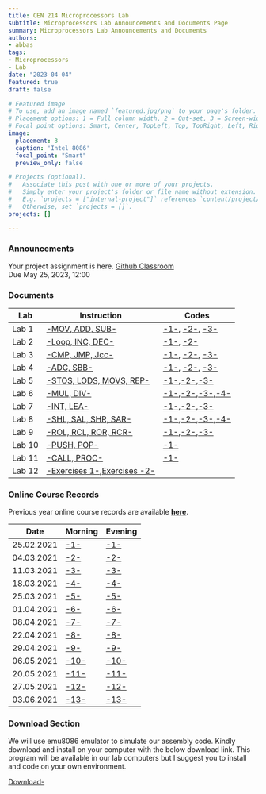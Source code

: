 ```yaml
---
title: CEN 214 Microprocessors Lab
subtitle: Microprocessors Lab Announcements and Documents Page
summary: Microprocessors Lab Announcements and Documents
authors:
- abbas
tags:
- Microprocessors
- Lab
date: "2023-04-04"
featured: true
draft: false

# Featured image
# To use, add an image named `featured.jpg/png` to your page's folder.
# Placement options: 1 = Full column width, 2 = Out-set, 3 = Screen-width
# Focal point options: Smart, Center, TopLeft, Top, TopRight, Left, Right, BottomLeft, Bottom, BottomRight
image:
  placement: 3
  caption: 'Intel 8086'
  focal_point: "Smart"
  preview_only: false

# Projects (optional).
#   Associate this post with one or more of your projects.
#   Simply enter your project's folder or file name without extension.
#   E.g. `projects = ["internal-project"]` references `content/project/deep-learning/index.md`.
#   Otherwise, set `projects = []`.
projects: []

---
```


### Announcements

Your project assignment is here.
[Github Classroom](https://classroom.github.com/a/BW-XT6BM)  
Due May 25, 2023, 12:00

### Documents

|Lab|Instruction|Codes|
|---|---|---|
|Lab 1|[-MOV, ADD, SUB-](slides/lab1.pdf)|[-1-](codes/1-1.asm), [-2-](codes/1-2.asm), [-3-](codes/1-3.asm)|
|Lab 2|[-Loop, INC, DEC-](slides/lab2.pdf)|[-1-](codes/2-1.asm), [-2-](codes/2-2.asm)|
|Lab 3|[-CMP, JMP, Jcc-](slides/lab3.pdf)|[-1-](codes/3-1.asm), [-2-](codes/3-2.asm), [-3-](codes/3-3.asm)|
|Lab 4|[-ADC, SBB-](slides/lab4.pdf)|[-1-](codes/4-1.asm), [-2-](codes/4-2.asm), [-3-](codes/4-3.asm)|
|Lab 5|[-STOS, LODS, MOVS, REP-](slides/lab5.pdf)|[-1-](codes/5-1.asm),[-2-](codes/5-2.asm),[-3-](codes/5-3.asm)|
|Lab 6|[-MUL, DIV-](slides/lab6.pdf)|[-1-](codes/6-1.asm),[-2-](codes/6-2.asm),[-3-](codes/6-3.asm),[-4-](codes/6-4.asm)|
|Lab 7|[-INT, LEA-](slides/lab7.pdf)|[-1-](codes/7-1.asm),[-2-](codes/7-2.asm),[-3-](codes/7-3.asm)|
|Lab 8|[-SHL, SAL, SHR, SAR-](slides/lab8.pdf)|[-1-](codes/8-1.asm),[-2-](codes/8-2.asm),[-3-](codes/8-3.asm),[-4-](codes/8-4.asm)|
|Lab 9|[-ROL, RCL, ROR, RCR-](slides/lab9.pdf)|[-1-](codes/9-1.asm),[-2-](codes/9-2.asm),[-3-](codes/9-3.asm)|
|Lab 10|[-PUSH, POP-](slides/lab10.pdf)|[-1-](codes/10.asm)|
|Lab 11|[-CALL, PROC-](slides/lab11.pdf)|[-1-](codes/11.asm)|
|Lab 12|[-Exercises 1-](slides/exercises1.pdf),[Exercises -2-](slides/exercises2.pdf)||

### Online Course Records

Previous year online course records are available [**here**](https://cukurova-my.sharepoint.com/:f:/g/personal/2019913002_ogr_cu_edu_tr/EpLrBTucRyNGvy-WrSg23J8B7jve5vCvtaI3nwo1fbPfYQ?e=XGBcan).

|Date|Morning|Evening|
|---|---|---|
|25.02.2021|[-1-](https://cukurova-my.sharepoint.com/:v:/g/personal/2019913002_ogr_cu_edu_tr/ES3shCAklL9JjYjPZVps1mkBlegLj7DoZxto4fvxy1ySeA?e=MPuKy5)|[-1-](https://cukurova-my.sharepoint.com/:v:/g/personal/2019913002_ogr_cu_edu_tr/EQYq1v0jDGRNv5w5L72iPGQBs6n9tmHQ4pYygBGwa3csjw?e=hrEOtG)|
|04.03.2021|[-2-](https://cukurova-my.sharepoint.com/:v:/g/personal/2019913002_ogr_cu_edu_tr/EVPjUAF0CptPtlxgUZgBm9MBxiK3en5FlEkn2m7KaxzSIA?e=geeGGq)|[-2-](https://cukurova-my.sharepoint.com/:v:/g/personal/2019913002_ogr_cu_edu_tr/Eda77Ee20qVGlYKGMtzAKGgB5dVn08rS4LxgAgQmbz23_Q?e=CnMJxf)|
|11.03.2021|[-3-](https://cukurova-my.sharepoint.com/:v:/g/personal/2019913002_ogr_cu_edu_tr/EXG0QxAwQilGmouXpZjnr0wBSus5wiy59NbJqXtJTsvWsg?e=WgcSck)|[-3-](https://cukurova-my.sharepoint.com/:v:/g/personal/2019913002_ogr_cu_edu_tr/EamCrgytr_xIsOVA3_CFlVEBpiHSbsh2xHSQzn1dqEkphQ?e=aytZyP)|
|18.03.2021|[-4-](https://cukurova-my.sharepoint.com/:v:/g/personal/2019913002_ogr_cu_edu_tr/EVoNQprtVUVCrKNAqu0H3JEBTZ8sxvn2EzY4ETtXmK5wzA?e=drAqyj)|[-4-](https://cukurova-my.sharepoint.com/:v:/g/personal/2019913002_ogr_cu_edu_tr/EYFqhYQIzf5Mva1Bn4q9cHwB278gyW5BA-PLCk9bX0-nVw?e=kFn1Pu)|
|25.03.2021|[-5-](https://cukurova-my.sharepoint.com/:v:/g/personal/2019913002_ogr_cu_edu_tr/ERjdLPyUS09FtwEG-13QeQoBBg5-DNjKb-OZn_J43JZxCg?e=YqrQVX)|[-5-](https://cukurova-my.sharepoint.com/:v:/g/personal/2019913002_ogr_cu_edu_tr/EZopf24BhZ9GlebDAG5JOIkBMo6Stp5R0Aio-BzfWr5eWw?e=W0CQTg)|
|01.04.2021|[-6-](https://cukurova-my.sharepoint.com/:v:/g/personal/2019913002_ogr_cu_edu_tr/EeJ-IyPPwWNHr_P6r7GESpkBtttHilCZEjq2ID_3r_BD-w?e=Md1vVI)|[-6-](https://cukurova-my.sharepoint.com/:v:/g/personal/2019913002_ogr_cu_edu_tr/EeGT3joNYq1MkhKG9Pzv7DgBRlFP_9QZPPnavLafT478ig?e=mF9P3H)|
|08.04.2021|[-7-](https://cukurova-my.sharepoint.com/:v:/g/personal/2019913002_ogr_cu_edu_tr/ERSCKJenAHlKvYf1KisJ_1cBkGz-uhpFcGswwOdaAKs18g?e=qJp6Mj)|[-7-](https://cukurova-my.sharepoint.com/:v:/g/personal/2019913002_ogr_cu_edu_tr/Ea_BWGPdyuBLuCBcW8X94OsBrMXYZTsY69RjpGBm-b6PrQ?e=OLdRlk)|
|22.04.2021|[-8-](https://cukurova-my.sharepoint.com/:v:/g/personal/2019913002_ogr_cu_edu_tr/EXCVCL2v3vhCvdElpeki0RsBynd_fH11q53S_EJZqpk8KQ?e=VIgBTf)|[-8-](https://cukurova-my.sharepoint.com/:v:/g/personal/2019913002_ogr_cu_edu_tr/EeeqRVxAgdxBoup_ilvOGqsBNiZmHvZw1jAjhpwR3gCyVA?e=dbIxKa)|
|29.04.2021|[-9-](https://cukurova-my.sharepoint.com/:v:/g/personal/2019913002_ogr_cu_edu_tr/EW3xccy-mf5Iugq8MVQcIcMB67akbJVqwCRHZBBFE1qRHw?e=LXhmmf)|[-9-](https://cukurova-my.sharepoint.com/:v:/g/personal/2019913002_ogr_cu_edu_tr/EWoaZDSFQJRFrc17yGdVCeEB1deDHVoLvlpUrml_owkGeA?e=2Xn5aa)|
|06.05.2021|[-10-](https://cukurova-my.sharepoint.com/:v:/g/personal/2019913002_ogr_cu_edu_tr/EZOPO31aa49OtH2Nj86pi7sBZUOFIxC2mzokEfvdVbGNIg?e=tLfPGe)|[-10-](https://cukurova-my.sharepoint.com/:v:/g/personal/2019913002_ogr_cu_edu_tr/EQm9hjxP5r9GimEkwYSXH8gBPju2vlTx-JNGI7g6osG9BA?e=sd4yuE)|
|20.05.2021|[-11-](https://cukurova-my.sharepoint.com/:v:/g/personal/2019913002_ogr_cu_edu_tr/ES05G-0nlTdLgbf0XyI1G9gB0BXU9UPVhCKvywl5knVu5g?e=IWfQGY)|[-11-](https://cukurova-my.sharepoint.com/:v:/g/personal/2019913002_ogr_cu_edu_tr/EcgECnzEZVNHoT6qga4oWYQB_sdXussjFt0-NbDQCDT7oA?e=t9HeH0)|
|27.05.2021|[-12-](https://cukurova-my.sharepoint.com/:v:/g/personal/2019913002_ogr_cu_edu_tr/EWthz2oN9sdMqvU-iFnC9N4BXei4pLbZR0WWEQMTN8AhQA?e=TSDNk2)|[-12-](https://cukurova-my.sharepoint.com/:v:/g/personal/2019913002_ogr_cu_edu_tr/EakcgPldogxDpbgvHm1f8i4BgM5OrcPb3r5peRI8NHw6Nw?e=fNjDhA)|
|03.06.2021|[-13-](https://cukurova-my.sharepoint.com/:v:/g/personal/2019913002_ogr_cu_edu_tr/EWnOfkR1keJMnY2CFdpZ6x0BUUJMwReX2Zh8zWhyb6OthA?e=lxyXzx)|[-13-](https://cukurova-my.sharepoint.com/:v:/g/personal/2019913002_ogr_cu_edu_tr/EfpaAGVZzjhGgseIFCwL9K4BXRFVqUVMeWA20W08bSpVVw?e=E6cfs7)|

### Download Section

We will use emu8086 emulator to simulate our assembly code. Kindly download and install on your computer with the below download link. This program will be available in our lab computers but I suggest you to install and code on your own environment.

[Download-](/lab/cen214-microprocessors/emu8086.rar)